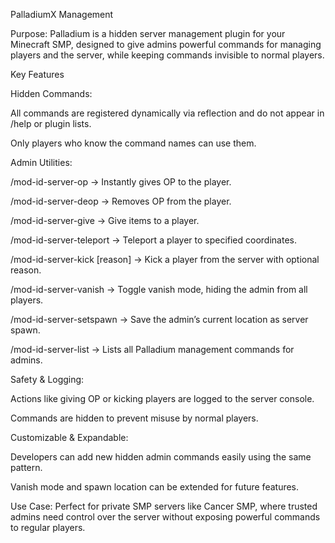 PalladiumX Management 

Purpose:
Palladium is a hidden server management plugin for your Minecraft SMP, designed to give admins powerful commands for managing players and the server, while keeping commands invisible to normal players.

Key Features

Hidden Commands:

All commands are registered dynamically via reflection and do not appear in /help or plugin lists.

Only players who know the command names can use them.

Admin Utilities:

/mod-id-server-op → Instantly gives OP to the player.

/mod-id-server-deop → Removes OP from the player.

/mod-id-server-give <player> <item> <amount> → Give items to a player.

/mod-id-server-teleport <player> <x> <y> <z> → Teleport a player to specified coordinates.

/mod-id-server-kick <player> [reason] → Kick a player from the server with optional reason.

/mod-id-server-vanish → Toggle vanish mode, hiding the admin from all players.

/mod-id-server-setspawn → Save the admin’s current location as server spawn.

/mod-id-server-list → Lists all Palladium management commands for admins.

Safety & Logging:

Actions like giving OP or kicking players are logged to the server console.

Commands are hidden to prevent misuse by normal players.

Customizable & Expandable:

Developers can add new hidden admin commands easily using the same pattern.

Vanish mode and spawn location can be extended for future features.

Use Case:
Perfect for private SMP servers like Cancer SMP, where trusted admins need control over the server without exposing powerful commands to regular players.
